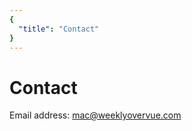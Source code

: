 ```yaml
---
{
  "title": "Contact"
}
---
```


<h1>Contact</h1>

Email address: <a href="mailto:mac@weeklyovervue.com">mac@weeklyovervue.com</a>
